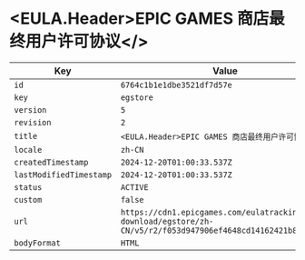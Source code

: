 # <EULA.Header>EPIC GAMES 商店最终用户许可协议</>

| Key | Value |
| --- | ----- |
| `id` | `6764c1b1e1dbe3521df7d57e` |
| `key` | `egstore` |
| `version` | `5` |
| `revision` | `2` |
| `title` | `<EULA.Header>EPIC GAMES 商店最终用户许可协议</>` |
| `locale` | `zh-CN` |
| `createdTimestamp` | `2024-12-20T01:00:33.537Z` |
| `lastModifiedTimestamp` | `2024-12-20T01:00:33.537Z` |
| `status` | `ACTIVE` |
| `custom` | `false` |
| `url` | `https://cdn1.epicgames.com/eulatracking-download/egstore/zh-CN/v5/r2/f053d947906ef4648cd14162421b88e5.pdf` |
| `bodyFormat` | `HTML` |
